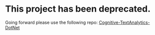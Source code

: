 # This project has been deprecated.

Going forward please use the following repo: [Cognitive-TextAnalytics-DotNet](https://github.com/Microsoft/Cognitive-TextAnalytics-DotNet)
